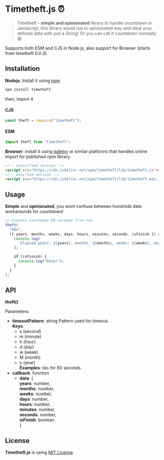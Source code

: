 # Timetheft.js :alarm_clock:

> Timetheft - **simple and opinionated** library to handle countdown in Javascript, this library would run in opinionated way and steal your defined date with just a String! Or you can call it countdown normally :smile:

Supports both ESM and CJS in Node.js, also support for Browser (starts from timetheft 0.0.3).

## Installation

**Nodejs**: Install it using [npm](npmjs.com)

```sh
npm install timetheft
```

then, import it

#### CJS

```js
const theft = require("timetheft");
```

#### ESM

```js
import theft from "timetheft";
```

**Browser**: install it using [jsdelivr](https://cdn.jsdelivr.net) or similar platforms that handles online import for published npm library.

```html
<!-- unminified version -->
<script src="https://cdn.jsdelivr.net/npm/timetheft/lib/timetheft.js"></script>
<!-- minified version -->
<script src="https://cdn.jsdelivr.net/npm/timetheft/lib/timetheft.min.js"></script>
```

## Usage

**Simple** and **opinionated**, you wont confuse between hundreds date workarounds for countdown!

```js
// Execute countdown 60 seconds from now
theft(
  "60s",
  ({ years, months, weeks, days, hours, minutes, seconds, isFinish }) => {
    console.log(
      `Elapsed years: ${years}, months: ${months}, weeks: ${weeks}, days: ${days}, hours: ${hours}, minutes: ${minutes}, seconds: ${seconds}`
    );

    if (isFinish) {
      console.log("Done!");
    }
  }
);
```

## API

**theft()**

Parameters:

- **timeoutPattern**: string
  Pattern used for timeout.\
  **Keys**:
  - s (second)
  - m (minute)
  - h (hour)
  - d (day)
  - w (week)
  - M (month)
  - y (year)\
    **Examples**: `60s` for 60 seconds.
- **callback**: function
  - **data**: {\
    **years**: number,\
    **months**: number,\
    **weeks**: number,\
    **days**: number,\
    **hours**: number,\
    **minutes**: number,\
    **seconds**: number,\
    **isFinish**: boolean\
    }

## License

**Timetheft.js** is using [MIT License](./LICENSE.md)
